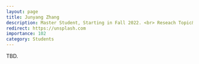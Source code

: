```yaml
---
layout: page
title: Junyang Zhang
description: Master Student, Starting in Fall 2022. <br> Reseach Topic&#58; Deep Sparse Learning.
redirect: https://unsplash.com
importance: 102
category: Students
---
```


TBD.
